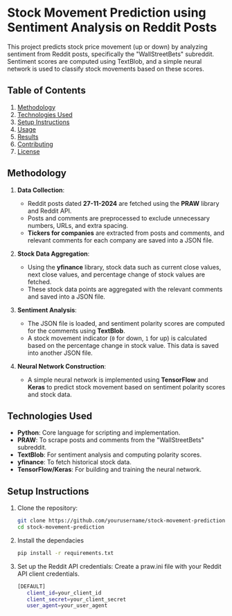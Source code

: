 # Stock Movement Prediction using Sentiment Analysis on Reddit Posts

This project predicts stock price movement (up or down) by analyzing sentiment from Reddit posts, specifically the "WallStreetBets" subreddit. Sentiment scores are computed using TextBlob, and a simple neural network is used to classify stock movements based on these scores.

## Table of Contents
1. [Methodology](#methodology)
2. [Technologies Used](#technologies-used)
3. [Setup Instructions](#setup-instructions)
4. [Usage](#usage)
5. [Results](#results)
6. [Contributing](#contributing)
7. [License](#license)

## Methodology

1. **Data Collection**:
   - Reddit posts dated **27-11-2024** are fetched using the **PRAW** library and Reddit API.
   - Posts and comments are preprocessed to exclude unnecessary numbers, URLs, and extra spacing.
   - **Tickers for companies** are extracted from posts and comments, and relevant comments for each company are saved into a JSON file.

2. **Stock Data Aggregation**:
   - Using the **yfinance** library, stock data such as current close values, next close values, and percentage change of stock values are fetched.
   - These stock data points are aggregated with the relevant comments and saved into a JSON file.

3. **Sentiment Analysis**:
   - The JSON file is loaded, and sentiment polarity scores are computed for the comments using **TextBlob**.
   - A stock movement indicator (`0` for down, `1` for up) is calculated based on the percentage change in stock value. This data is saved into another JSON file.

4. **Neural Network Construction**:
   - A simple neural network is implemented using **TensorFlow** and **Keras** to predict stock movement based on sentiment polarity scores and stock data.

## Technologies Used

- **Python**: Core language for scripting and implementation.
- **PRAW**: To scrape posts and comments from the "WallStreetBets" subreddit.
- **TextBlob**: For sentiment analysis and computing polarity scores.
- **yfinance**: To fetch historical stock data.
- **TensorFlow/Keras**: For building and training the neural network.

## Setup Instructions

1. Clone the repository:
   ```bash
   git clone https://github.com/yourusername/stock-movement-prediction.git
   cd stock-movement-prediction
2. Install the dependacies
   ```bash
   pip install -r requirements.txt
3. Set up the Reddit API credentials:
      Create a praw.ini file with your Reddit API client credentials.
   ```bash
   [DEFAULT]
      client_id=your_client_id
      client_secret=your_client_secret
      user_agent=your_user_agent

